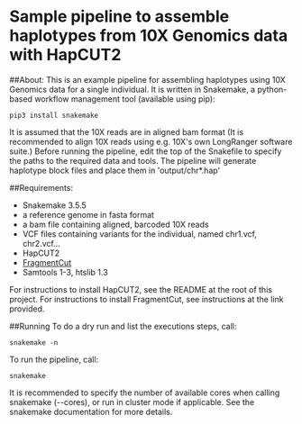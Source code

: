 Sample pipeline to assemble haplotypes from 10X Genomics data with HapCUT2
======

##About:
This is an example pipeline for assembling haplotypes using
10X Genomics data for a single individual. It is written in Snakemake,
a python-based workflow management tool (available using pip):

```
pip3 install snakemake
```
It is assumed that the 10X reads are in aligned bam format (It is recommended to align
10X reads using e.g. 10X's own LongRanger software suite.)
Before running the pipeline, edit the top of the Snakefile to specify the paths to the
required data and tools.
The pipeline will generate haplotype block files and place them in 'output/chr*.hap'

##Requirements:
- Snakemake 3.5.5
- a reference genome in fasta format
- a bam file containing aligned, barcoded 10X reads
- VCF files containing variants for the individual, named chr1.vcf, chr2.vcf...
- HapCUT2
- [FragmentCut](https://github.com/vibansal/HapCUT2/tree/master/FragmentCut)
- Samtools 1-3, htslib 1.3

For instructions to install HapCUT2, see the README at the root of this project.
For instructions to install FragmentCut, see instructions at the link provided.

##Running
To do a dry run and list the executions steps, call:
```
snakemake -n
```
To run the pipeline, call:
```
snakemake
```
It is recommended to specify the number of available cores when calling snakemake
(--cores), or run in cluster mode if applicable.
See the snakemake documentation for more details.
